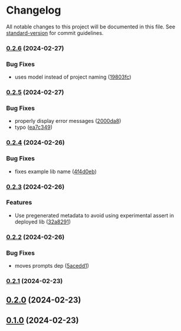 # Changelog

All notable changes to this project will be documented in this file. See [standard-version](https://github.com/conventional-changelog/standard-version) for commit guidelines.

### [0.2.6](https://github.com/Kontent-ai-consulting/kontent-ai-model-accelerator/compare/v0.2.5...v0.2.6) (2024-02-27)


### Bug Fixes

* uses model instead of project naming ([19803fc](https://github.com/Kontent-ai-consulting/kontent-ai-model-accelerator/commit/19803fc797170052c14fd2f122576e60d3c4517e))

### [0.2.5](https://github.com/Kontent-ai-consulting/kontent-ai-model-accelerator/compare/v0.2.4...v0.2.5) (2024-02-27)


### Bug Fixes

* properly display error messages ([2000da8](https://github.com/Kontent-ai-consulting/kontent-ai-model-accelerator/commit/2000da811718e6bc95ebfdf59ffeb3c7af13927f))
* typo ([ea7c349](https://github.com/Kontent-ai-consulting/kontent-ai-model-accelerator/commit/ea7c349271b2101dc8ab07a0559f521f81f75263))

### [0.2.4](https://github.com/Kontent-ai-consulting/kontent-ai-model-accelerator/compare/v0.2.3...v0.2.4) (2024-02-26)


### Bug Fixes

* fixes example lib name ([4f4d0eb](https://github.com/Kontent-ai-consulting/kontent-ai-model-accelerator/commit/4f4d0eb0dc4c376b02f0efb4467186402b4a73a4))

### [0.2.3](https://github.com/Kontent-ai-consulting/kontent-ai-model-accelerator/compare/v0.2.2...v0.2.3) (2024-02-26)


### Features

* Use pregenerated metadata to avoid using experimental assert in deployed lib ([32a8291](https://github.com/Kontent-ai-consulting/kontent-ai-model-accelerator/commit/32a829126480973e2ad15da017bad88c19ab4337))

### [0.2.2](https://github.com/Kontent-ai-consulting/kontent-ai-model-accelerator/compare/v0.2.1...v0.2.2) (2024-02-26)


### Bug Fixes

* moves prompts dep ([5acedd1](https://github.com/Kontent-ai-consulting/kontent-ai-model-accelerator/commit/5acedd123e43233cf880cb98dc434ef9cd95d272))

### [0.2.1](https://github.com/Kontent-ai-consulting/kontent-ai-model-accelerator/compare/v0.2.0...v0.2.1) (2024-02-23)

## [0.2.0](https://github.com/Kontent-ai-consulting/kontent-ai-model-accelerator/compare/v0.1.0...v0.2.0) (2024-02-23)

## [0.1.0](https://github.com/Kontent-ai-consulting/kontent-ai-model-accelerator/compare/v0.0.2...v0.1.0) (2024-02-23)
